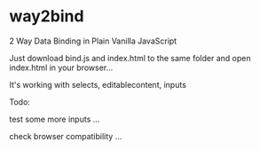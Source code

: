 # way2bind
2 Way Data Binding in Plain Vanilla JavaScript

Just download bind.js and index.html to the same folder and open index.html in your browser...

It's working with selects, editablecontent, inputs

Todo: 

test some more inputs ...

check browser compatibility ...
